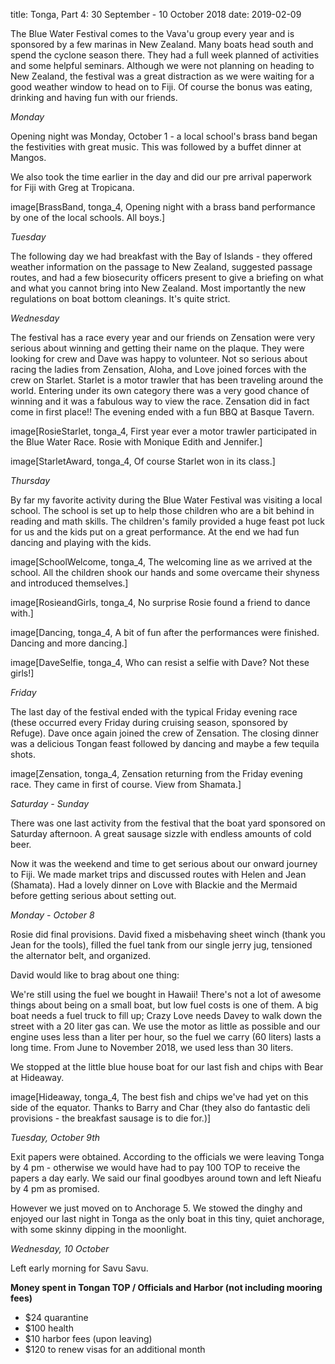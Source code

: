 title: Tonga, Part 4: 30 September - 10 October 2018
date: 2019-02-09


The Blue Water Festival comes to the Vava'u group every year and is sponsored
by a few marinas in New Zealand.  Many boats head south and spend the cyclone
season there.  They had a full week planned of activities and some helpful
seminars.  Although we were not planning on heading to New Zealand, the
festival was a great distraction as we were waiting for a good weather window
to head on to Fiji.  Of course the bonus was eating, drinking and having fun
with our friends.

*Monday*

Opening night was Monday, October 1 - a local school's brass band began the
festivities with great music.  This was followed by a buffet dinner at Mangos.

We also took the time earlier in the day and did our pre arrival paperwork for
Fiji with Greg at Tropicana.


image[BrassBand, tonga_4, Opening night with a brass band performance by one of the local schools.  All boys.]

*Tuesday*

The following day we had breakfast with the Bay of Islands - they offered
weather information on the passage to New Zealand, suggested passage routes,
and had a few biosecurity officers present to give a briefing on what and what
you cannot bring into New Zealand.  Most importantly the new regulations on
boat bottom cleanings. It's quite strict.


*Wednesday*

The festival has a race every year and our friends on Zensation
were very serious about winning and getting their name on the plaque.  They
were looking for crew and Dave was happy to volunteer.  Not so serious about
racing the ladies from Zensation, Aloha, and  Love joined forces with the crew
on Starlet.  Starlet is a motor trawler that has been traveling around the
world.  Entering under its own category there was a very good chance of winning
and it was a fabulous way to view the race.  Zensation did in fact come in
first place!! The evening ended with a fun BBQ at Basque Tavern.

image[RosieStarlet, tonga_4, First year ever a motor trawler participated in the Blue Water Race.  Rosie with Monique Edith and Jennifer.]

image[StarletAward, tonga_4, Of course Starlet won in its class.]

*Thursday*

By far my favorite activity during the Blue Water Festival was visiting a local
school.  The school is set up to help those children who are a bit behind in
reading and math skills.  The children's family provided a huge feast pot luck
for us and the kids put on a great performance.  At the end we had fun dancing
and playing with the kids.

image[SchoolWelcome, tonga_4, The welcoming line as we arrived at the school.  All the children shook our hands and some overcame their shyness and introduced themselves.]

image[RosieandGirls, tonga_4, No surprise Rosie found a friend to dance with.]

image[Dancing, tonga_4, A bit of fun after the performances were finished. Dancing and more dancing.]

image[DaveSelfie, tonga_4, Who can resist a selfie with Dave?  Not these girls!]

*Friday*

The last day of the festival ended with the typical Friday evening race (these
occurred every Friday during cruising season, sponsored by Refuge).  Dave once
again joined the crew of Zensation.  The closing dinner was a delicious Tongan
feast followed by dancing and maybe a few tequila shots.

image[Zensation, tonga_4, Zensation returning from the Friday evening race.  They came in first of course.  View from Shamata.]

*Saturday - Sunday*

There was one last activity from the festival that the boat yard sponsored on
Saturday afternoon.  A great sausage sizzle with endless amounts of cold beer.

Now it was the weekend and time to get serious about our onward journey to
Fiji.  We made market trips and discussed routes with Helen and Jean (Shamata).
Had a lovely dinner on Love with Blackie and the Mermaid before getting serious
about setting out.

*Monday - October 8*

Rosie did final provisions.  David fixed a misbehaving sheet winch (thank you
Jean for the tools), filled the fuel tank from our single jerry jug, tensioned
the alternator belt, and organized.

David would like to brag about one thing:

We're still using the fuel we bought in Hawaii!  There's not a lot of awesome
things about being on a small boat, but low fuel costs is one of them.  A big
boat needs a fuel truck to fill up; Crazy Love needs Davey to walk down the
street with a 20 liter gas can.  We use the motor as little as possible and our
engine uses less than a liter per hour, so the fuel we carry (60 liters) lasts
a long time.  From June to November 2018, we used less than 30 liters.

We stopped at the little blue house boat for our last fish and chips with Bear
at Hideaway.

image[Hideaway, tonga_4, The best fish and chips we've had yet on this side of the equator.  Thanks to Barry and Char (they also do fantastic deli provisions - the breakfast sausage is to die for.)]

*Tuesday, October 9th*

Exit papers were obtained.  According to the officials we were leaving Tonga by
4 pm - otherwise we would have had to pay 100 TOP to receive the papers a day
early. We said our final goodbyes around town and left Nieafu by 4 pm as
promised.

However we just moved on to Anchorage 5. We stowed the dinghy and enjoyed our
last night in Tonga as the only boat in this tiny, quiet anchorage, with some
skinny dipping in the moonlight.

*Wednesday, 10 October*

Left early morning for Savu Savu.

**Money spent in Tongan TOP / Officials and Harbor (not including mooring
fees)**

* $24 quarantine
* $100 health
* $10 harbor fees (upon leaving)
* $120 to renew visas for an additional month
